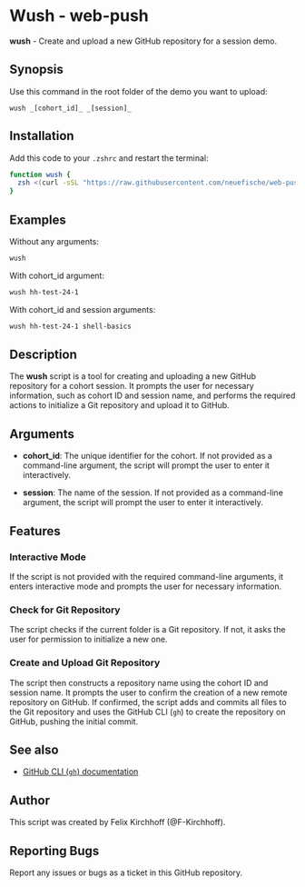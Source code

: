 # Wush - web-push

**wush** - Create and upload a new GitHub repository for a session demo.

## Synopsis

Use this command in the root folder of the demo you want to upload:

```
wush _[cohort_id]_ _[session]_
```

## Installation

Add this code to your `.zshrc` and restart the terminal:

```bash
function wush {
  zsh <(curl -sSL "https://raw.githubusercontent.com/neuefische/web-push/main/wush.sh") $@
}
```

## Examples

Without any arguments:

```bash
wush
```

With cohort_id argument:

```bash
wush hh-test-24-1
```

With cohort_id and session arguments:

```bash
wush hh-test-24-1 shell-basics
```

## Description

The **wush** script is a tool for creating and uploading a new GitHub repository for a cohort session. It prompts the user for necessary information, such as cohort ID and session name, and performs the required actions to initialize a Git repository and upload it to GitHub.

## Arguments

- **cohort_id**: The unique identifier for the cohort. If not provided as a command-line argument, the script will prompt the user to enter it interactively.

- **session**: The name of the session. If not provided as a command-line argument, the script will prompt the user to enter it interactively.

## Features

### Interactive Mode

If the script is not provided with the required command-line arguments, it enters interactive mode and prompts the user for necessary information.

### Check for Git Repository

The script checks if the current folder is a Git repository. If not, it asks the user for permission to initialize a new one.

### Create and Upload Git Repository

The script then constructs a repository name using the cohort ID and session name. It prompts the user to confirm the creation of a new remote repository on GitHub. If confirmed, the script adds and commits all files to the Git repository and uses the GitHub CLI (`gh`) to create the repository on GitHub, pushing the initial commit.

## See also

- [GitHub CLI (`gh`) documentation](https://cli.github.com/manual/)

## Author

This script was created by Felix Kirchhoff (@F-Kirchhoff).

## Reporting Bugs

Report any issues or bugs as a ticket in this GitHub repository.
